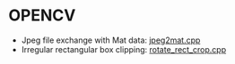
# OPENCV

* Jpeg file exchange with Mat data: [jpeg2mat.cpp](./jpeg2mat.cpp)
* Irregular rectangular box clipping: [rotate_rect_crop.cpp](./rotate_rect_crop.cpp)
